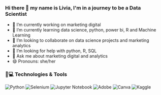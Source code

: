 ### Hi there 👋 my name is Livia, I'm in a journey to be a Data Scientist

- 🔭 I’m currently working on marketing digital 
- 🌱 I’m currently learning data science, python, power bi, R and Machine Learning
- 👯 I’m looking to collaborate on data science projects and marketing analytics
- 🤔 I’m looking for help with python, R, SQL
- 💬 Ask me about marketing digital and analytics 
- 😄 Pronouns: she/her

<p>

### 🚀💻 Technologies & Tools

![Python](https://img.shields.io/badge/python-3670A0?style=for-the-badge&logo=python&logoColor=ffdd54)
![Selenium](https://img.shields.io/badge/-selenium-%43B02A?style=for-the-badge&logo=selenium&logoColor=white)
![Jupyter Notebook](https://img.shields.io/badge/jupyter-%23FA0F00.svg?style=for-the-badge&logo=jupyter&logoColor=white)
![Adobe](https://img.shields.io/badge/adobe-%23FF0000.svg?style=for-the-badge&logo=adobe&logoColor=white)
![Canva](https://img.shields.io/badge/Canva-%2300C4CC.svg?style=for-the-badge&logo=Canva&logoColor=white)
![Kaggle](https://img.shields.io/badge/Kaggle-035a7d?style=for-the-badge&logo=kaggle&logoColor=white)

  
